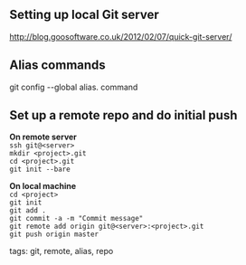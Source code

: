 Setting up local Git server
---------------------------
http://blog.goosoftware.co.uk/2012/02/07/quick-git-server/

Alias commands
--------------
git config --global alias.<alias> command

Set up a remote repo and do initial push
----------------------------------------
**On remote server**  
`ssh git@<server>`  
`mkdir <project>.git`  
`cd <project>.git`   
`git init --bare`  

**On local machine**   
`cd <project>`   
`git init`  
`git add .`  
`git commit -a -m "Commit message"`  
`git remote add origin git@<server>:<project>.git`  
`git push origin master`

tags: git, remote, alias, repo
